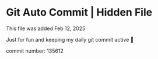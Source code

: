 # Git Auto Commit | Hidden File

This file was added Feb 12, 2025

Just for fun and keeping my daily git commit active 🤪

commit number: 135612
